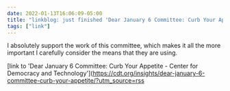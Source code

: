 ```yaml
---
date: 2022-01-13T16:06:09-05:00
title: "linkblog: just finished 'Dear January 6 Committee: Curb Your Appetite - Center for Democracy and Technology'"
tags: ["link"]
---
```

I absolutely support the work of this committee, which makes it all the more important I carefully consider the means that they are using.
 
[link to 'Dear January 6 Committee: Curb Your Appetite - Center for Democracy and Technology'](https://cdt.org/insights/dear-january-6-committee-curb-your-appetite/?utm_source=rss
